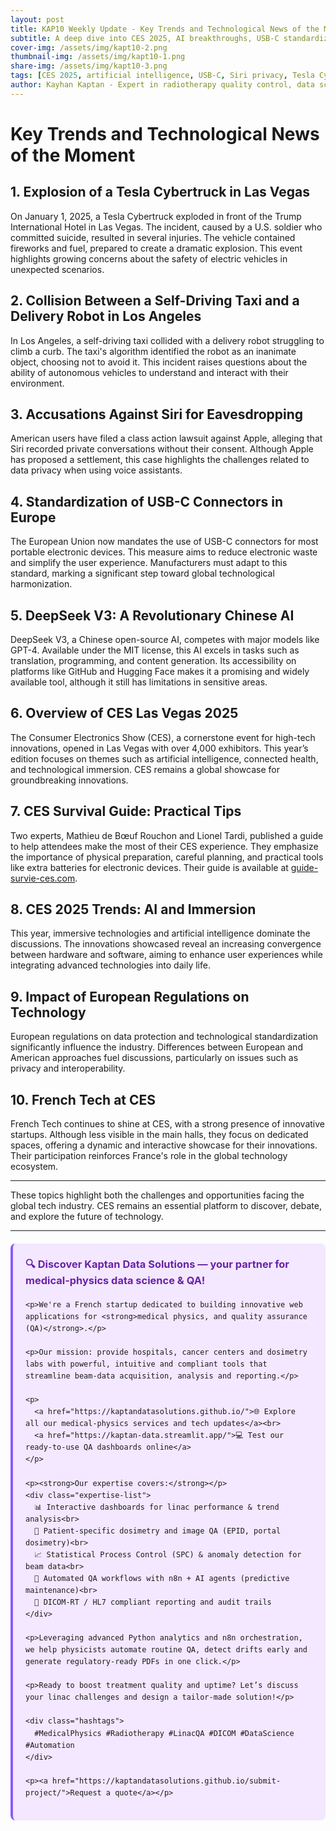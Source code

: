 ```yaml
---
layout: post
title: KAP10 Weekly Update - Key Trends and Technological News of the Moment
subtitle: A deep dive into CES 2025, AI breakthroughs, USB-C standardization, and privacy challenges
cover-img: /assets/img/kapt10-2.png
thumbnail-img: /assets/img/kapt10-1.png
share-img: /assets/img/kapt10-3.png
tags: [CES 2025, artificial intelligence, USB-C, Siri privacy, Tesla Cybertruck, DeepSeek AI, French Tech, connected health, immersive technologies]
author: Kayhan Kaptan - Expert in radiotherapy quality control, data science and automation
---
```


# Key Trends and Technological News of the Moment

## 1. Explosion of a Tesla Cybertruck in Las Vegas

On January 1, 2025, a Tesla Cybertruck exploded in front of the Trump International Hotel in Las Vegas. The incident, caused by a U.S. soldier who committed suicide, resulted in several injuries. The vehicle contained fireworks and fuel, prepared to create a dramatic explosion. This event highlights growing concerns about the safety of electric vehicles in unexpected scenarios.

## 2. Collision Between a Self-Driving Taxi and a Delivery Robot in Los Angeles

In Los Angeles, a self-driving taxi collided with a delivery robot struggling to climb a curb. The taxi's algorithm identified the robot as an inanimate object, choosing not to avoid it. This incident raises questions about the ability of autonomous vehicles to understand and interact with their environment.

## 3. Accusations Against Siri for Eavesdropping

American users have filed a class action lawsuit against Apple, alleging that Siri recorded private conversations without their consent. Although Apple has proposed a settlement, this case highlights the challenges related to data privacy when using voice assistants.

## 4. Standardization of USB-C Connectors in Europe

The European Union now mandates the use of USB-C connectors for most portable electronic devices. This measure aims to reduce electronic waste and simplify the user experience. Manufacturers must adapt to this standard, marking a significant step toward global technological harmonization.

## 5. DeepSeek V3: A Revolutionary Chinese AI

DeepSeek V3, a Chinese open-source AI, competes with major models like GPT-4. Available under the MIT license, this AI excels in tasks such as translation, programming, and content generation. Its accessibility on platforms like GitHub and Hugging Face makes it a promising and widely available tool, although it still has limitations in sensitive areas.

## 6. Overview of CES Las Vegas 2025

The Consumer Electronics Show (CES), a cornerstone event for high-tech innovations, opened in Las Vegas with over 4,000 exhibitors. This year’s edition focuses on themes such as artificial intelligence, connected health, and technological immersion. CES remains a global showcase for groundbreaking innovations.

## 7. CES Survival Guide: Practical Tips

Two experts, Mathieu de Bœuf Rouchon and Lionel Tardi, published a guide to help attendees make the most of their CES experience. They emphasize the importance of physical preparation, careful planning, and practical tools like extra batteries for electronic devices. Their guide is available at [guide-survie-ces.com](https://guide-survie-ces.com).

## 8. CES 2025 Trends: AI and Immersion

This year, immersive technologies and artificial intelligence dominate the discussions. The innovations showcased reveal an increasing convergence between hardware and software, aiming to enhance user experiences while integrating advanced technologies into daily life.

## 9. Impact of European Regulations on Technology

European regulations on data protection and technological standardization significantly influence the industry. Differences between European and American approaches fuel discussions, particularly on issues such as privacy and interoperability.

## 10. French Tech at CES

French Tech continues to shine at CES, with a strong presence of innovative startups. Although less visible in the main halls, they focus on dedicated spaces, offering a dynamic and interactive showcase for their innovations. Their participation reinforces France's role in the global technology ecosystem.

---

These topics highlight both the challenges and opportunities facing the global tech industry. CES remains an essential platform to discover, debate, and explore the future of technology.

---


<html lang="fr">
<head>
    <meta charset="UTF-8">
    <meta name="viewport" content="width=device-width, initial-scale=1.0">
    <title>Kaptan Data Solutions</title>
    <style>
        .citation {
            background-color: #f3e8ff;
            border-left: 4px solid #8b5cf6;
            padding: 20px;
            margin: 20px 0;
            border-radius: 8px;
            font-family: -apple-system, BlinkMacSystemFont, 'Segoe UI', Roboto, sans-serif;
            line-height: 1.6;
        }
        .citation h3 {
            color: #6b21a8;
            margin-top: 0;
        }
        .citation a {
            color: #7c3aed;
            text-decoration: none;
        }
        .citation a:hover {
            text-decoration: underline;
        }
        .expertise-list {
            margin: 15px 0;
        }
        .hashtags {
            font-weight: bold;
            color: #7c3aed;
            margin-top: 15px;
        }
    </style>
</head>
<body>
  <div class="citation">
    <h3>🔍 Discover Kaptan Data Solutions — your partner for medical-physics data science & QA!</h3>

    <p>We're a French startup dedicated to building innovative web applications for <strong>medical physics, and quality assurance (QA)</strong>.</p>

    <p>Our mission: provide hospitals, cancer centers and dosimetry labs with powerful, intuitive and compliant tools that streamline beam-data acquisition, analysis and reporting.</p>

    <p>
      <a href="https://kaptandatasolutions.github.io/">🌐 Explore all our medical-physics services and tech updates</a><br>
      <a href="https://kaptan-data.streamlit.app/">💻 Test our ready-to-use QA dashboards online</a>
    </p>

    <p><strong>Our expertise covers:</strong></p>
    <div class="expertise-list">
      📊 Interactive dashboards for linac performance & trend analysis<br>
      🔬 Patient-specific dosimetry and image QA (EPID, portal dosimetry)<br>
      📈 Statistical Process Control (SPC) & anomaly detection for beam data<br>
      🤖 Automated QA workflows with n8n + AI agents (predictive maintenance)<br>
      📑 DICOM-RT / HL7 compliant reporting and audit trails
    </div>

    <p>Leveraging advanced Python analytics and n8n orchestration, we help physicists automate routine QA, detect drifts early and generate regulatory-ready PDFs in one click.</p>

    <p>Ready to boost treatment quality and uptime? Let’s discuss your linac challenges and design a tailor-made solution!</p>

    <div class="hashtags">
      #MedicalPhysics #Radiotherapy #LinacQA #DICOM #DataScience #Automation
    </div>

    <p><a href="https://kaptandatasolutions.github.io/submit-project/">Request a quote</a></p>
  </div>
</body>
</html>